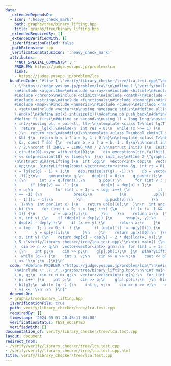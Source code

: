 ```yaml
---
data:
  _extendedDependsOn:
  - icon: ':heavy_check_mark:'
    path: graphs/tree/binary_lifting.hpp
    title: graphs/tree/binary_lifting.hpp
  _extendedRequiredBy: []
  _extendedVerifiedWith: []
  _isVerificationFailed: false
  _pathExtension: cpp
  _verificationStatusIcon: ':heavy_check_mark:'
  attributes:
    '*NOT_SPECIAL_COMMENTS*': ''
    PROBLEM: https://judge.yosupo.jp/problem/lca
    links:
    - https://judge.yosupo.jp/problem/lca
  bundledCode: "#line 1 \"verify/library_checker/tree/lca.test.cpp\"\n#define PROBLEM\
    \ \"https://judge.yosupo.jp/problem/lca\"\n\n#line 1 \"verify/boilerplate.hpp\"\
    \n#include <algorithm>\n#include <array>\n#include <bitset>\n#include <cassert>\n\
    #include <chrono>\n#include <climits>\n#include <cmath>\n#include <cstdint>\n\
    #include <cstring>\n#include <functional>\n#include <iomanip>\n#include <iostream>\n\
    #include <map>\n#include <numeric>\n#include <queue>\n#include <random>\n#include\
    \ <set>\n#include <vector>\n\nusing namespace std;\n\n#define all(x) begin(x),\
    \ end(x)\n#define sz(x) int(size(x))\n#define pb push_back\n#define eb emplace_back\n\
    #define fi first\n#define se second\n\nusing ll = long long;\nusing pii = pair<int,\
    \ int>;\nusing pll = pair<ll, ll>;\n\ntemplate <class T>\nint lg(T x) {\n#if __has_builtin(__lg)\n\
    \  return __lg(x);\n#else\n  int res = 0;\n  while (x >>= 1) {\n    res++;\n \
    \ }\n  return res;\n#endif\n}\n\ntemplate <class T>\nbool ckmin(T &a, const T\
    \ &b) {\n  return b < a ? a = b, 1 : 0;\n}\n\ntemplate <class T>\nbool ckmax(T\
    \ &a, const T &b) {\n  return b > a ? a = b, 1 : 0;\n}\n\nconst int INF = INT_MAX\
    \ / 2;\nconst ll INFLL = LLONG_MAX / 2;\n\nstruct InitIO {\n  InitIO() {\n   \
    \ cin.tie(0)->sync_with_stdio(0);\n    cin.exceptions(cin.failbit);\n    cout\
    \ << setprecision(10) << fixed;\n  }\n} init_io;\n#line 2 \"graphs/tree/binary_lifting.hpp\"\
    \n\nstruct BinaryLifting {\n  int log;\n  vector<int> dep;\n  vector<vector<int>>\
    \ up;\n\n  BinaryLifting(const vector<vector<int>> &g, int rt = 0) {\n    log\
    \ = lg(sz(g) - 1) + 1;\n    dep.resize(sz(g), -1);\n    up = vector(sz(g), vector<int>(log,\
    \ -1));\n\n    queue<int> q;\n    dep[rt] = 0;\n    q.push(rt);\n    while (sz(q))\
    \ {\n      int u = q.front();\n      q.pop();\n      for (int v : g[u]) {\n  \
    \      if (dep[v] == -1) {\n          dep[v] = dep[u] + 1;\n          up[v][0]\
    \ = u;\n          for (int i = 1; i < log; i++) {\n            if (up[v][i - 1]\
    \ == -1) {\n              break;\n            }\n            up[v][i] = up[up[v][i\
    \ - 1]][i - 1];\n          }\n          q.push(v);\n        }\n      }\n    }\n\
    \  }\n\n  int par(int x) {\n    return up[x][0];\n  }\n\n  int anc(int x, int\
    \ k) {\n    for (int i = 0; i < log; i++) {\n      if (x != -1 && ((k >> i) &\
    \ 1)) {\n        x = up[x][i];\n      }\n    }\n    return x;\n  }\n\n  int lca(int\
    \ x, int y) {\n    if (dep[x] < dep[y]) {\n      swap(x, y);\n    }\n    x = anc(x,\
    \ dep[x] - dep[y]);\n    if (x == y) {\n      return x;\n    }\n    for (int i\
    \ = log - 1; i >= 0; i--) {\n      if (up[x][i] != up[y][i]) {\n        x = up[x][i];\n\
    \        y = up[y][i];\n      }\n    }\n    return up[x][0];\n  }\n\n  int dist(int\
    \ x, int y) {\n    return dep[x] + dep[y] - 2 * dep[lca(x, y)];\n  }\n};\n#line\
    \ 5 \"verify/library_checker/tree/lca.test.cpp\"\n\nint main() {\n  int n, q;\n\
    \  cin >> n >> q;\n  vector<vector<int>> g(n);\n  for (int i = 1; i < n; i++)\
    \ {\n    int p;\n    cin >> p;\n    g[p].pb(i);\n  }\n  BinaryLifting bl(g);\n\
    \  while (q--) {\n    int u, v;\n    cin >> u >> v;\n    cout << bl.lca(u, v)\
    \ << '\\n';\n  }\n}\n"
  code: "#define PROBLEM \"https://judge.yosupo.jp/problem/lca\"\n\n#include \"../../boilerplate.hpp\"\
    \n#include \"../../../graphs/tree/binary_lifting.hpp\"\n\nint main() {\n  int\
    \ n, q;\n  cin >> n >> q;\n  vector<vector<int>> g(n);\n  for (int i = 1; i <\
    \ n; i++) {\n    int p;\n    cin >> p;\n    g[p].pb(i);\n  }\n  BinaryLifting\
    \ bl(g);\n  while (q--) {\n    int u, v;\n    cin >> u >> v;\n    cout << bl.lca(u,\
    \ v) << '\\n';\n  }\n}"
  dependsOn:
  - graphs/tree/binary_lifting.hpp
  isVerificationFile: true
  path: verify/library_checker/tree/lca.test.cpp
  requiredBy: []
  timestamp: '2024-09-01 20:48:11-04:00'
  verificationStatus: TEST_ACCEPTED
  verifiedWith: []
documentation_of: verify/library_checker/tree/lca.test.cpp
layout: document
redirect_from:
- /verify/verify/library_checker/tree/lca.test.cpp
- /verify/verify/library_checker/tree/lca.test.cpp.html
title: verify/library_checker/tree/lca.test.cpp
---
```

